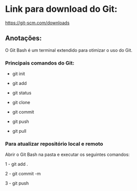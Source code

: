 # Link para download do Git:

https://git-scm.com/downloads



## Anotações:

O Git Bash é um terminal extendido para otimizar o uso do Git.



### Principais comandos do Git:

- git init

- git add

- git status

- git clone

- git commit

- git push

- git pull
  
  

### Para atualizar repositório local e remoto

Abrir o Git Bash na pasta e executar os seguintes comandos:

1 - git add .

2 - git commit -m

3 - git push


